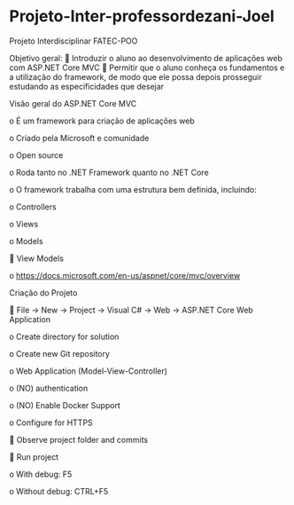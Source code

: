 # Projeto-Inter-professordezani-Joel
Projeto Interdisciplinar FATEC-POO

Objetivo geral:
 Introduzir o aluno ao desenvolvimento de aplicações web com ASP.NET Core MVC
 Permitir que o aluno conheça os fundamentos e a utilização do framework, de modo que ele
possa depois prosseguir estudando as especificidades que desejar

Visão geral do ASP.NET Core MVC

o É um framework para criação de aplicações web

o Criado pela Microsoft e comunidade

o Open source

o Roda tanto no .NET Framework quanto no .NET Core

o O framework trabalha com uma estrutura bem definida, incluindo:

o Controllers

o Views

o Models

 View Models

o https://docs.microsoft.com/en-us/aspnet/core/mvc/overview

Criação do Projeto

 File -> New -> Project -> Visual C# -> Web -> ASP.NET Core Web Application

o Create directory for solution

o Create new Git repository

o Web Application (Model-View-Controller)

o (NO) authentication

o (NO) Enable Docker Support

o Configure for HTTPS

 Observe project folder and commits

 Run project

o With debug: F5

o Without debug: CTRL+F5

